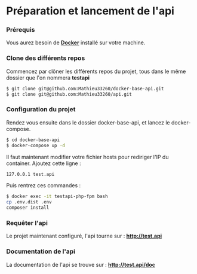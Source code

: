 # Préparation et lancement de l'api

### Prérequis

Vous aurez besoin de **[Docker](https://www.docker.com/get-started)** installé sur votre machine.

### Clone des différents repos

Commencez par clôner les différents repos du projet, tous dans le même dossier que l'on nommera **testapi**

```sh
$ git clone git@github.com:Mathieu33260/docker-base-api.git
$ git clone git@github.com:Mathieu33260/api.git
```

### Configuration du projet

Rendez vous ensuite dans le dossier docker-base-api, et lancez le docker-compose.

```sh
$ cd docker-base-api
$ docker-compose up -d
```

Il faut maintenant modifier votre fichier hosts pour rediriger l'IP du container.
Ajoutez cette ligne :

```sh
127.0.0.1 test.api
```

Puis rentrez ces commandes :

```sh
$ docker exec -it testapi-php-fpm bash
cp .env.dist .env
composer install
```

### Requêter l'api

Le projet maintenant configuré, l'api tourne sur :
**http://test.api**

### Documentation de l'api

La documentation de l'api se trouve sur : 
**http://test.api/doc**

